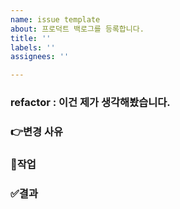 ```yaml
---
name: issue template
about: 프로덕트 백로그를 등록합니다.
title: ''
labels: ''
assignees: ''

---
```


### refactor : 이건 제가 생각해봤습니다.

### 👉변경 사유

### 🔗작업

### ✅결과

